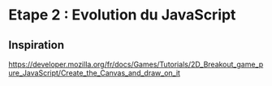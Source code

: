 # Etape 2 : Evolution du JavaScript

## Inspiration

<https://developer.mozilla.org/fr/docs/Games/Tutorials/2D_Breakout_game_pure_JavaScript/Create_the_Canvas_and_draw_on_it>
